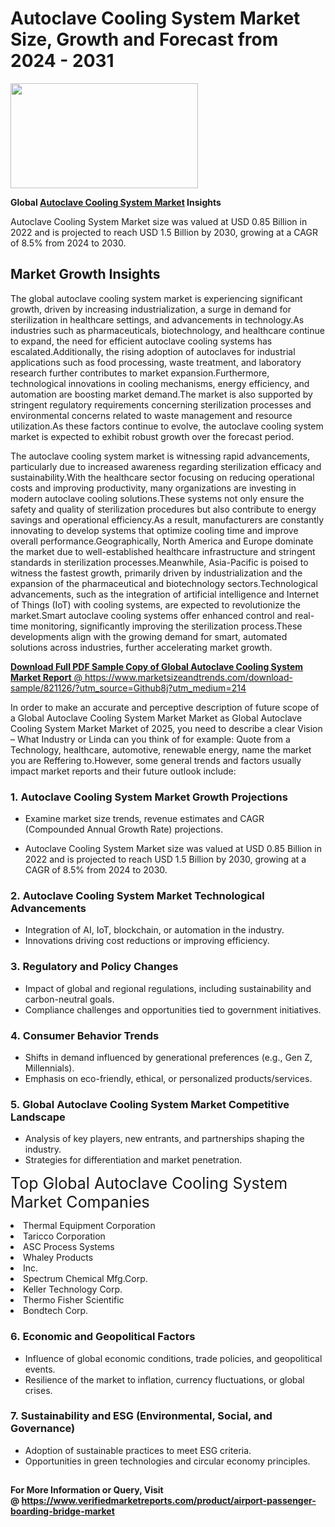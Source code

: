 <H1>Autoclave Cooling System Market Size, Growth and Forecast from 2024 - 2031</H1><img class="aligncenter size-medium wp-image-584254" src="https://thirdeyenews.in/wp-content/uploads/2024/09/Global-Market-Research-300x168.jpeg" alt="" width="300" height="168" /><p><strong>Global&nbsp;<a href="https://www.marketsizeandtrends.com/download-sample/821126/?utm_source=Github8j?utm_medium=214">Autoclave Cooling System Market</a> Insights</strong></p><p>Autoclave Cooling System Market size was valued at USD 0.85 Billion in 2022 and is projected to reach USD 1.5 Billion by 2030, growing at a CAGR of 8.5% from 2024 to 2030.</p><p><h2>Market Growth Insights</h2> <p>The global autoclave cooling system market is experiencing significant growth, driven by increasing industrialization, a surge in demand for sterilization in healthcare settings, and advancements in technology.As industries such as pharmaceuticals, biotechnology, and healthcare continue to expand, the need for efficient autoclave cooling systems has escalated.Additionally, the rising adoption of autoclaves for industrial applications such as food processing, waste treatment, and laboratory research further contributes to market expansion.Furthermore, technological innovations in cooling mechanisms, energy efficiency, and automation are boosting market demand.The market is also supported by stringent regulatory requirements concerning sterilization processes and environmental concerns related to waste management and resource utilization.As these factors continue to evolve, the autoclave cooling system market is expected to exhibit robust growth over the forecast period.</p> <p><a href="https://www.example.com/sample-download" target="_blank"></a></p> <p>The autoclave cooling system market is witnessing rapid advancements, particularly due to increased awareness regarding sterilization efficacy and sustainability.With the healthcare sector focusing on reducing operational costs and improving productivity, many organizations are investing in modern autoclave cooling solutions.These systems not only ensure the safety and quality of sterilization procedures but also contribute to energy savings and operational efficiency.As a result, manufacturers are constantly innovating to develop systems that optimize cooling time and improve overall performance.Geographically, North America and Europe dominate the market due to well-established healthcare infrastructure and stringent standards in sterilization processes.Meanwhile, Asia-Pacific is poised to witness the fastest growth, primarily driven by industrialization and the expansion of the pharmaceutical and biotechnology sectors.Technological advancements, such as the integration of artificial intelligence and Internet of Things (IoT) with cooling systems, are expected to revolutionize the market.Smart autoclave cooling systems offer enhanced control and real-time monitoring, significantly improving the sterilization process.These developments align with the growing demand for smart, automated solutions across industries, further accelerating market growth.<p><a href="https://www.example.com/more-info" target="_blank"></p><p><span class=""><strong>Download Full PDF Sample Copy of Global Autoclave Cooling System Market Report</strong> @ <a href="https://www.marketsizeandtrends.com/download-sample/821126/?utm_source=Github8j?utm_medium=214" target="_blank">https://www.marketsizeandtrends.com/download-sample/821126/?utm_source=Github8j?utm_medium=214</a></span></p><p>In order to make an accurate and perceptive description of future scope of a Global&nbsp;Autoclave Cooling System Market Market as Global&nbsp;Autoclave Cooling System Market Market of 2025, you need to describe a clear Vision &ndash; What Industry or Linda can you think of for example: Quote from a Technology, healthcare, automotive, renewable energy, name the market you are Reffering to.However, some general trends and factors usually impact market reports and their future outlook include:</p><h3>1.&nbsp;<strong>Autoclave Cooling System Market Growth Projections</strong></h3><ul><li>Examine market size trends, revenue estimates and CAGR (Compounded Annual Growth Rate) projections.</li><li><p>Autoclave Cooling System Market size was valued at USD 0.85 Billion in 2022 and is projected to reach USD 1.5 Billion by 2030, growing at a CAGR of 8.5% from 2024 to 2030.</p></li></ul><h3>2.&nbsp;<strong>Autoclave Cooling System Market Technological Advancements</strong></h3><ul><li>Integration of AI, IoT, blockchain, or automation in the industry.</li><li>Innovations driving cost reductions or improving efficiency.</li></ul><h3>3.&nbsp;<strong>Regulatory and Policy Changes</strong></h3><ul><li>Impact of global and regional regulations, including sustainability and carbon-neutral goals.</li><li>Compliance challenges and opportunities tied to government initiatives.</li></ul><h3>4.&nbsp;<strong>Consumer Behavior Trends</strong></h3><ul><li>Shifts in demand influenced by generational preferences (e.g., Gen Z, Millennials).</li><li>Emphasis on eco-friendly, ethical, or personalized products/services.</li></ul><h3>5.&nbsp;<strong>Global Autoclave Cooling System Market Competitive Landscape</strong></h3><ul><li>Analysis of key players, new entrants, and partnerships shaping the industry.</li><li>Strategies for differentiation and market penetration.</li></ul><p data-pm-slice="1 1 []"><span style="color: inherit; font-family: inherit; font-size: 25px;">Top Global Autoclave Cooling System Market Companies</span></p><div class="" data-test-id=""><p><li>Thermal Equipment Corporation</li><li> Taricco Corporation</li><li> ASC Process Systems</li><li> Whaley Products</li><li>Inc.</li><li> Spectrum Chemical Mfg.Corp.</li><li> Keller Technology Corp.</li><li> Thermo Fisher Scientific</li><li> Bondtech Corp.</li></p></div><h3>6.&nbsp;<strong>Economic and Geopolitical Factors</strong></h3><ul><li>Influence of global economic conditions, trade policies, and geopolitical events.</li><li>Resilience of the market to inflation, currency fluctuations, or global crises.</li></ul><h3>7.&nbsp;<strong>Sustainability and ESG (Environmental, Social, and Governance)</strong></h3><ul><li>Adoption of sustainable practices to meet ESG criteria.</li><li>Opportunities in green technologies and circular economy principles.</li></ul><h2><strong style="font-size: 14px;">For More Information or Query, Visit @&nbsp;</strong><a style="background-color: #ffffff; font-size: 14px;" href="https://www.marketsizeandtrends.com/report/autoclave-cooling-system-market/" target="_blank">https://www.verifiedmarketreports.com/product/airport-passenger-boarding-bridge-market</a></h2>